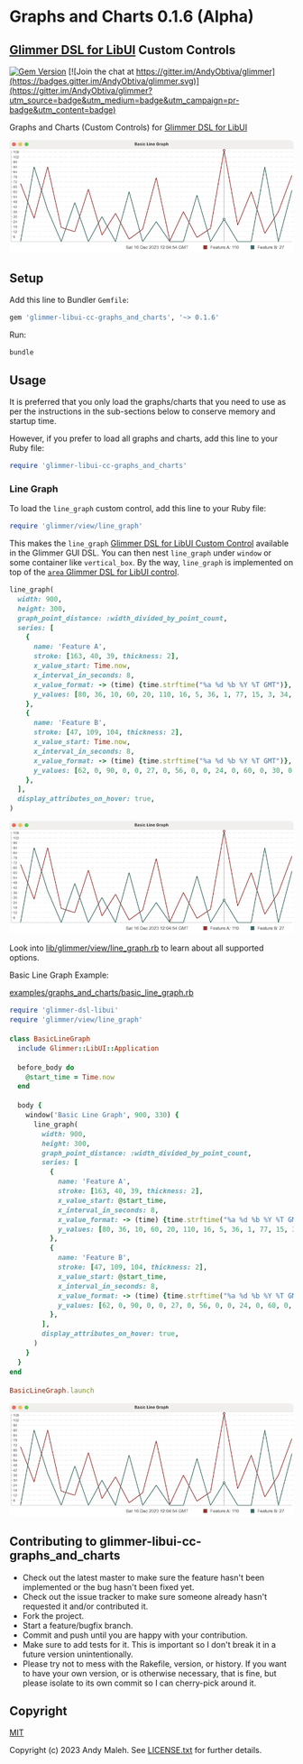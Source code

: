 # Graphs and Charts 0.1.6 (Alpha)
## [Glimmer DSL for LibUI](https://github.com/AndyObtiva/glimmer-dsl-libui) Custom Controls
[![Gem Version](https://badge.fury.io/rb/glimmer-libui-cc-graphs_and_charts.svg)](http://badge.fury.io/rb/glimmer-libui-cc-graphs_and_charts)
[![Join the chat at https://gitter.im/AndyObtiva/glimmer](https://badges.gitter.im/AndyObtiva/glimmer.svg)](https://gitter.im/AndyObtiva/glimmer?utm_source=badge&utm_medium=badge&utm_campaign=pr-badge&utm_content=badge)

Graphs and Charts (Custom Controls) for [Glimmer DSL for LibUI](https://github.com/AndyObtiva/glimmer-dsl-libui)

![line graph](/screenshots/glimmer-libui-cc-graphs_and_charts-mac-basic-line-graph.png)

## Setup

Add this line to Bundler `Gemfile`:

```ruby
gem 'glimmer-libui-cc-graphs_and_charts', '~> 0.1.6'
```

Run:

```
bundle
```

## Usage

It is preferred that you only load the graphs/charts that you need to use as per the instructions in the sub-sections below to conserve memory and startup time.

However, if you prefer to load all graphs and charts, add this line to your Ruby file:

```ruby
require 'glimmer-libui-cc-graphs_and_charts'
```

### Line Graph

To load the `line_graph` custom control, add this line to your Ruby file:

```ruby
require 'glimmer/view/line_graph'
```

This makes the `line_graph` [Glimmer DSL for LibUI Custom Control](https://github.com/AndyObtiva/glimmer-dsl-libui#custom-components) available in the Glimmer GUI DSL.
You can then nest `line_graph` under `window` or some container like `vertical_box`. By the way, `line_graph` is implemented on top of the [`area` Glimmer DSL for LibUI control](https://github.com/AndyObtiva/glimmer-dsl-libui#area-api).

```ruby
line_graph(
  width: 900,
  height: 300,
  graph_point_distance: :width_divided_by_point_count,
  series: [
    {
      name: 'Feature A',
      stroke: [163, 40, 39, thickness: 2],
      x_value_start: Time.now,
      x_interval_in_seconds: 8,
      x_value_format: -> (time) {time.strftime("%a %d %b %Y %T GMT")},
      y_values: [80, 36, 10, 60, 20, 110, 16, 5, 36, 1, 77, 15, 3, 34, 8, 63, 12, 17, 90, 28, 70]
    },
    {
      name: 'Feature B',
      stroke: [47, 109, 104, thickness: 2],
      x_value_start: Time.now,
      x_interval_in_seconds: 8,
      x_value_format: -> (time) {time.strftime("%a %d %b %Y %T GMT")},
      y_values: [62, 0, 90, 0, 0, 27, 0, 56, 0, 0, 24, 0, 60, 0, 30, 0, 47, 0, 38, 90, 0]
    },
  ],
  display_attributes_on_hover: true,
)
```

![basic line graph](/screenshots/glimmer-libui-cc-graphs_and_charts-mac-basic-line-graph.png)

Look into [lib/glimmer/view/line_graph.rb](/lib/glimmer/view/line_graph.rb) to learn about all supported options.

Basic Line Graph Example:

[examples/graphs_and_charts/basic_line_graph.rb](/examples/graphs_and_charts/basic_line_graph.rb)

```ruby
require 'glimmer-dsl-libui'
require 'glimmer/view/line_graph'

class BasicLineGraph
  include Glimmer::LibUI::Application
  
  before_body do
    @start_time = Time.now
  end
  
  body {
    window('Basic Line Graph', 900, 330) {
      line_graph(
        width: 900,
        height: 300,
        graph_point_distance: :width_divided_by_point_count,
        series: [
          {
            name: 'Feature A',
            stroke: [163, 40, 39, thickness: 2],
            x_value_start: @start_time,
            x_interval_in_seconds: 8,
            x_value_format: -> (time) {time.strftime("%a %d %b %Y %T GMT")},
            y_values: [80, 36, 10, 60, 20, 110, 16, 5, 36, 1, 77, 15, 3, 34, 8, 63, 12, 17, 90, 28, 70]
          },
          {
            name: 'Feature B',
            stroke: [47, 109, 104, thickness: 2],
            x_value_start: @start_time,
            x_interval_in_seconds: 8,
            x_value_format: -> (time) {time.strftime("%a %d %b %Y %T GMT")},
            y_values: [62, 0, 90, 0, 0, 27, 0, 56, 0, 0, 24, 0, 60, 0, 30, 0, 47, 0, 38, 90, 0]
          },
        ],
        display_attributes_on_hover: true,
      )
    }
  }
end

BasicLineGraph.launch
```

![basic line graph](/screenshots/glimmer-libui-cc-graphs_and_charts-mac-basic-line-graph.png)

Contributing to glimmer-libui-cc-graphs_and_charts
------------------------------------------

-   Check out the latest master to make sure the feature hasn't been
    implemented or the bug hasn't been fixed yet.
-   Check out the issue tracker to make sure someone already hasn't
    requested it and/or contributed it.
-   Fork the project.
-   Start a feature/bugfix branch.
-   Commit and push until you are happy with your contribution.
-   Make sure to add tests for it. This is important so I don't break it
    in a future version unintentionally.
-   Please try not to mess with the Rakefile, version, or history. If
    you want to have your own version, or is otherwise necessary, that
    is fine, but please isolate to its own commit so I can cherry-pick
    around it.

Copyright
---------

[MIT](LICENSE.txt)

Copyright (c) 2023 Andy Maleh. See
[LICENSE.txt](LICENSE.txt) for further details.
